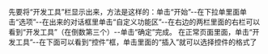 

先要将“开发工具”栏显示出来，方法是这样的：单击“开始”--在下拉单里面单击“选项”--在出来的对话框里单击“自定义功能区”--在右边的两栏里面的右栏可以看到“开发工具”（在倒数第三个）--单击“确定”完成。
在正常页面里面，单击“开发工具”--在下面可以看到“控件”框，单击里面的“插入”就可以选择控件的格式了